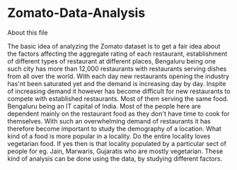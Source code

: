# Zomato-Data-Analysis
About this file

The basic idea of analyzing the Zomato dataset is to get a fair idea about the factors affecting the aggregate rating of each restaurant, establishment of different types of restaurant at different places, Bengaluru being one such city has more than 12,000 restaurants with restaurants serving dishes from all over the world. With each day new restaurants opening the industry has'nt been saturated yet and the demand is increasing day by day. Inspite of increasing demand it however has become difficult for new restaurants to compete with established restaurants. Most of them serving the same food. Bengaluru being an IT capital of India. Most of the people here are dependent mainly on the restaurant food as they don't have time to cook for themselves. With such an overwhelming demand of restaurants it has therefore become important to study the demography of a location. What kind of a food is more popular in a locality. Do the entire locality loves vegetarian food. If yes then is that locality populated by a particular sect of people for eg. Jain, Marwaris, Gujaratis who are mostly vegetarian. These kind of analysis can be done using the data, by studying different factors.
